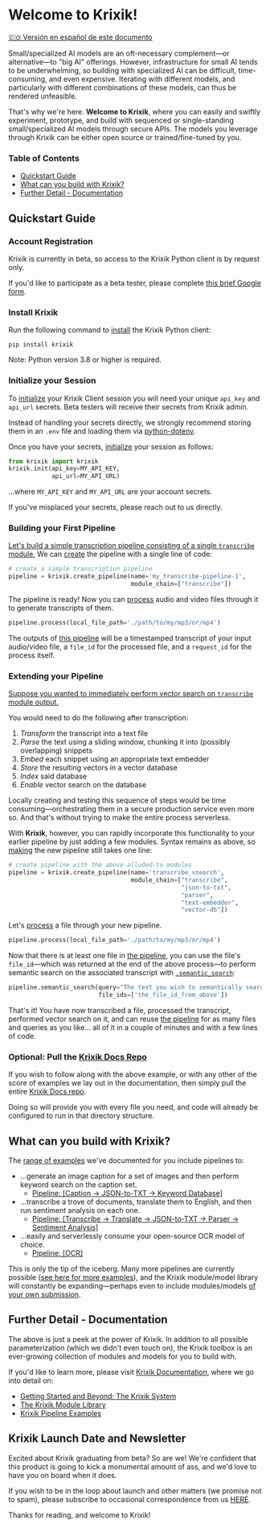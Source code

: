 # Welcome to Krixik!

[🇨🇴 Versión en español de este documento](https://krixik-docs.readthedocs.io/es-main/)

Small/specialized AI models are an oft-necessary complement—or alternative—to "big AI" offerings. However, infrastructure for small AI tends to be underwhelming, so building with specialized AI can be difficult, time-consuming, and even expensive. Iterating with different models, and particularly with different combinations of these models, can thus be rendered unfeasible.

That's why we're here. **Welcome to Krixik**, where you can easily and swiftly experiment, prototype, and build with sequenced or single-standing small/specialized AI models through secure APIs. The models you leverage through Krixik can be either open source or trained/fine-tuned by you.


### Table of Contents

- [Quickstart Guide](#quickstart-guide)
- [What can you build with Krixik?](#what-can-you-build-with-krixik)
- [Further Detail - Documentation](#further-detail---documentation)

## Quickstart Guide

### Account Registration

Krixik is currently in beta, so access to the Krixik Python client is by request only.

If you'd like to participate as a beta tester, please complete [this brief Google form](https://forms.gle/RyBAvjN1HEWPScb67).

### Install Krixik

Run the following command to [install](https://krixik-docs.readthedocs.io/latest/system/initialization/install_client/) the Krixik Python client:

```pip
pip install krixik
```

Note: Python version 3.8 or higher is required.

### Initialize your Session

To [initialize](https://krixik-docs.readthedocs.io/latest/system/initialization/initialize_and_authenticate/) your Krixik Client session you will need your unique `api_key` and `api_url` secrets. Beta testers will receive their secrets from Krixik admin.

Instead of handling your secrets directly, we strongly recommend storing them in an `.env` file and loading them via [python-dotenv](https://pypi.org/project/python-dotenv/).

Once you have your secrets, [initialize](https://krixik-docs.readthedocs.io/latest/system/initialization/initialize_and_authenticate/) your session as follows:

```python
from krixik import krixik
krixik.init(api_key=MY_API_KEY,
            api_url=MY_API_URL)
```

...where `MY_API_KEY` and `MY_API_URL` are your account secrets.

If you've misplaced your secrets, please reach out to us directly.

### Building your First Pipeline

[Let's build a simple transcription pipeline consisting of a single `transcribe` module.](https://krixik-docs.readthedocs.io/latest/examples/single_module_pipelines/single_transcribe/) We can [create](https://krixik-docs.readthedocs.io/latest/system/pipeline_creation/create_pipeline/) the pipeline with a single line of code:

```python
# create a simple transcription pipeline
pipeline = krixik.create_pipeline(name='my_transcribe-pipeline-1',
                                  module_chain=["transcribe"])
```

The pipeline is ready! Now you can [process](https://krixik-docs.readthedocs.io/latest/system/parameters_processing_files_through_pipelines/process_method/) audio and video files through it to generate transcripts of them.

```python
pipeline.process(local_file_path='./path/to/my/mp3/or/mp4')
```

The outputs of [this pipeline](https://krixik-docs.readthedocs.io/latest/examples/single_module_pipelines/single_transcribe/) will be a timestamped transcript of your input audio/video file, a `file_id` for the processed file, and a `request_id` for the process itself.

### Extending your Pipeline

[Suppose you wanted to immediately perform vector search on `transcribe` module output.](https://krixik-docs.readthedocs.io/latest/examples/search_pipeline_examples/multi_semantically_searchable_transcription/)

You would need to do the following after transcription:

1.  _Transform_ the transcript into a text file
2.  _Parse_ the text using a sliding window, chunking it into (possibly overlapping) snippets
3.  _Embed_ each snippet using an appropriate text embedder
4.  _Store_ the resulting vectors in a vector database
5.  _Index_ said database
6.  _Enable_ vector search on the database

Locally creating and testing this sequence of steps would be time consuming—orchestrating them in a secure production service even more so. And that's without trying to make the entire process serverless.

With **Krixik**, however, you can rapidly incorporate this functionality to your earlier pipeline by just adding a few modules. Syntax remains as above, so [making](https://krixik-docs.readthedocs.io/latest/system/pipeline_creation/create_pipeline/) the new pipeline still takes one line:

```python
# create pipeline with the above-alluded-to modules
pipeline = krixik.create_pipeline(name='transcribe_vsearch',
                                  module_chain=["transcribe",
                                                "json-to-txt",
                                                "parser",
                                                "text-embedder",
                                                "vector-db"])
```

Let's [process](https://krixik-docs.readthedocs.io/latest/system/parameters_processing_files_through_pipelines/process_method/) a file through your new pipeline.

```python
pipeline.process(local_file_path='./path/to/my/mp3/or/mp4')
```

Now that there is at least one file in [the pipeline](https://krixik-docs.readthedocs.io/latest/examples/search_pipeline_examples/multi_semantically_searchable_transcription/), you can use the file's `file_id`—which was returned at the end of the above process—to perform semantic search on the associated transcript with [`.semantic_search`](https://krixik-docs.readthedocs.io/latest/system/search_methods/semantic_search_method/):

```python
pipeline.semantic_search(query="The text you wish to semantically search for goes here",
                         file_ids=['the_file_id_from_above'])
```

That's it! You have now transcribed a file, processed the transcript, performed vector search on it, and can reuse [the pipeline](https://krixik-docs.readthedocs.io/latest/examples/search_pipeline_examples/multi_semantically_searchable_transcription/) for as many files and queries as you like... all of it in a couple of minutes and with a few lines of code.

### Optional: Pull the [Krixik Docs Repo](https://github.com/krixik-ai/krixik-docs)

If you wish to follow along with the above example, or with any other of the score of examples we lay out in the documentation, then simply pull the entire [Krixik Docs repo](https://github.com/krixik-ai/krixik-docs).

Doing so will provide you with every file you need, and code will already be configured to run in that directory structure.

## What can you build with Krixik?

The [range of examples](https://krixik-docs.readthedocs.io/latest/examples/pipeline_examples_overview/) we've documented for you include pipelines to:

- ...generate an image caption for a set of images and then perform keyword search on the caption set.
  - [Pipeline: [Caption → JSON-to-TXT → Keyword Database]](https://krixik-docs.readthedocs.io/latest/examples/search_pipeline_examples/multi_keyword_searchable_image_captions/)
- ...transcribe a trove of documents, translate them to English, and then run sentiment analysis on each one.
  - [Pipeline: [Transcribe → Translate → JSON-to-TXT → Parser → Sentiment Analysis]](https://krixik-docs.readthedocs.io/latest/examples/multi_module_non_search_pipeline_examples/multi_sentiment_analysis_on_translated_transcription/)
- ...easily and serverlessly consume your open-source OCR model of choice.
  - [Pipeline: [OCR]](https://krixik-docs.readthedocs.io/latest/examples/single_module_pipelines/single_ocr/)

This is only the tip of the iceberg. Many more pipelines are currently possible ([see here for more examples](https://krixik-docs.readthedocs.io/latest/examples/pipeline_examples_overview/)), and the Krixik module/model library will constantly be expanding—perhaps even to include modules/models [of your own submission](https://krixik-docs.readthedocs.io/latest/modules/adding_your_own_modules_or_models/).

## Further Detail - Documentation

The above is just a peek at the power of Krixik. In addition to all possible parameterization (which we didn't even touch on), the Krixik toolbox is an ever-growing collection of modules and models for you to build with.

If you'd like to learn more, please visit [Krixik Documentation](https://krixik-docs.readthedocs.io/latest/), where we go into detail on:

- [Getting Started and Beyond: The Krixik System](https://krixik-docs.readthedocs.io/latest/system/system_overview/)
- [The Krixik Module Library](https://krixik-docs.readthedocs.io/latest/modules/modules_overview/)
- [Krixik Pipeline Examples](https://krixik-docs.readthedocs.io/latest/examples/pipeline_examples_overview/)

## Krixik Launch Date and Newsletter

Excited about Krixik graduating from beta? So are we! We're confident that this product is going to kick a monumental amount of ass, and we'd love to have you on board when it does.

If you wish to be in the loop about launch and other matters (we promise not to spam), please subscribe to occasional correspondence from us [HERE](https://forms.gle/Lp38U1UDpkppqoCD9).

Thanks for reading, and welcome to Krixik!
